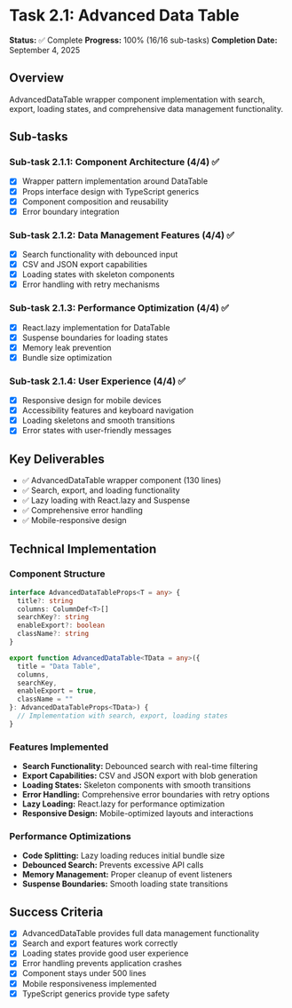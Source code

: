 # Task 2.1: Advanced Data Table

**Status:** ✅ Complete
**Progress:** 100% (16/16 sub-tasks)
**Completion Date:** September 4, 2025

## Overview
AdvancedDataTable wrapper component implementation with search, export, loading states, and comprehensive data management functionality.

## Sub-tasks

### Sub-task 2.1.1: Component Architecture (4/4) ✅
- [x] Wrapper pattern implementation around DataTable
- [x] Props interface design with TypeScript generics
- [x] Component composition and reusability
- [x] Error boundary integration

### Sub-task 2.1.2: Data Management Features (4/4) ✅
- [x] Search functionality with debounced input
- [x] CSV and JSON export capabilities
- [x] Loading states with skeleton components
- [x] Error handling with retry mechanisms

### Sub-task 2.1.3: Performance Optimization (4/4) ✅
- [x] React.lazy implementation for DataTable
- [x] Suspense boundaries for loading states
- [x] Memory leak prevention
- [x] Bundle size optimization

### Sub-task 2.1.4: User Experience (4/4) ✅
- [x] Responsive design for mobile devices
- [x] Accessibility features and keyboard navigation
- [x] Loading skeletons and smooth transitions
- [x] Error states with user-friendly messages

## Key Deliverables
- ✅ AdvancedDataTable wrapper component (130 lines)
- ✅ Search, export, and loading functionality
- ✅ Lazy loading with React.lazy and Suspense
- ✅ Comprehensive error handling
- ✅ Mobile-responsive design

## Technical Implementation

### Component Structure
```typescript
interface AdvancedDataTableProps<T = any> {
  title?: string
  columns: ColumnDef<T>[]
  searchKey?: string
  enableExport?: boolean
  className?: string
}

export function AdvancedDataTable<TData = any>({
  title = "Data Table",
  columns,
  searchKey,
  enableExport = true,
  className = ""
}: AdvancedDataTableProps<TData>) {
  // Implementation with search, export, loading states
}
```

### Features Implemented
- **Search Functionality:** Debounced search with real-time filtering
- **Export Capabilities:** CSV and JSON export with blob generation
- **Loading States:** Skeleton components with smooth transitions
- **Error Handling:** Comprehensive error boundaries with retry options
- **Lazy Loading:** React.lazy for performance optimization
- **Responsive Design:** Mobile-optimized layouts and interactions

### Performance Optimizations
- **Code Splitting:** Lazy loading reduces initial bundle size
- **Debounced Search:** Prevents excessive API calls
- **Memory Management:** Proper cleanup of event listeners
- **Suspense Boundaries:** Smooth loading state transitions

## Success Criteria
- [x] AdvancedDataTable provides full data management functionality
- [x] Search and export features work correctly
- [x] Loading states provide good user experience
- [x] Error handling prevents application crashes
- [x] Component stays under 500 lines
- [x] Mobile responsiveness implemented
- [x] TypeScript generics provide type safety